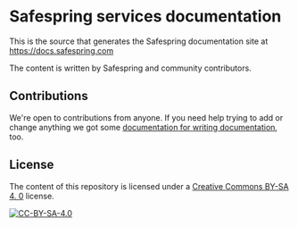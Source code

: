 # Safespring services documentation

This is the source that generates the Safespring documentation site at
https://docs.safespring.com

The content is written by Safespring and community contributors.

## Contributions

We're open to contributions from anyone. If you need help trying to add or
change anything we got some [documentation for writing documentation][cd], too.

## License

The content of this repository is licensed under a  [Creative Commons BY-SA 4.
0][ccbysa4] license.

[![CC-BY-SA-4.0](https://licensebuttons.net/l/by-sa/4.0/88x31.png)][ccbysa4]

[cd]:https://docs.safespring.com/contribute/
[ccbysa4]:http://creativecommons.org/licenses/by-sa/4.0/
